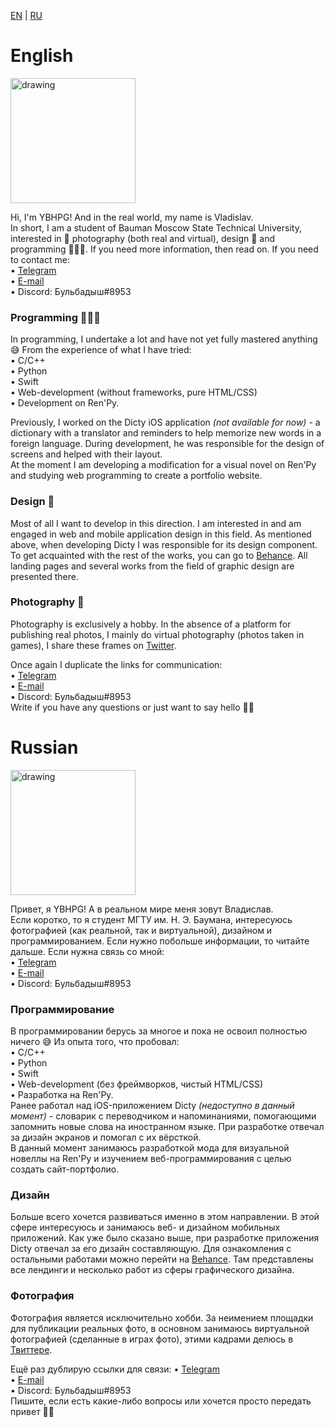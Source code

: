[EN](https://github.com/YBHPG/YBHPG/edit/master/README.md#english) | [RU](https://github.com/YBHPG/YBHPG/edit/master/README.md#russian)
# English

<img src="https://user-images.githubusercontent.com/70971642/159447232-0a10fe6e-a567-4d35-9456-a3fb7bdf3749.PNG" alt="drawing" width="200"/>

Hi, I'm YBHPG! And in the real world, my name is Vladislav.<br />
In short, I am a student of Bauman Moscow State Technical University, interested in 📸 photography (both real and virtual), design 🎨 and programming 👨🏼‍💻. If you need more information, then read on. If you need to contact me:<br />
     • [Telegram](https://t.me/ybhpg)<br />
     • [E-mail](mailto:birch-lychees.0@icloud.com)<br />
     • Discord: Бульбадыш#8953<br />

### Programming 👨🏼‍💻
In programming, I undertake a lot and have not yet fully mastered anything 😅 From the experience of what I have tried: <br />
     • C/C++ <br />
     • Python <br />
     • Swift <br />
     • Web-development (without frameworks, pure HTML/CSS) <br />
     • Development on Ren'Py. <br />

Previously, I worked on the Dicty iOS application *(not available for now)* - a dictionary with a translator and reminders to help memorize new words in a foreign language. During development, he was responsible for the design of screens and helped with their layout. <br />
At the moment I am developing a modification for a visual novel on Ren'Py and studying web programming to create a portfolio website.

### Design 🎨
Most of all I want to develop in this direction. I am interested in and am engaged in web and mobile application design in this field. As mentioned above, when developing Dicty I was responsible for its design component. To get acquainted with the rest of the works, you can go to [Behance](https://www.behance.net/ybhpg). All landing pages and several works from the field of graphic design are presented there.

### Photography 📸
Photography is exclusively a hobby. In the absence of a platform for publishing real photos, I mainly do virtual photography (photos taken in games), I share these frames on [Twitter](https://www.twitter.com/gphby_gaming).


Once again I duplicate the links for communication: <br />
     • [Telegram](https://t.me/ybhpg)<br />
     • [E-mail](mailto:birch-lychees.0@icloud.com)<br />
     • Discord: Бульбадыш#8953<br />
Write if you have any questions or just want to say hello 👋🏻



# Russian

<img src="https://user-images.githubusercontent.com/70971642/159447232-0a10fe6e-a567-4d35-9456-a3fb7bdf3749.PNG" alt="drawing" width="200"/>

Привет, я YBHPG! А в реальном мире меня зовут Владислав. <br />
Если коротко, то я студент МГТУ им. Н. Э. Баумана, интересуюсь фотографией (как реальной, так и виртуальной), дизайном и программированием. Если нужно побольше информации, то читайте дальше. Если нужна связь со мной: <br />
     • [Telegram](https://t.me/ybhpg)<br />
     • [E-mail](mailto:birch-lychees.0@icloud.com)<br />
     • Discord: Бульбадыш#8953<br />

### Программирование
В программировании берусь за многое и пока не освоил полностью ничего 😅 Из опыта того, что пробовал: <br />
     • C/C++ <br />
     • Python <br />
     • Swift <br />
     • Web-development (без фреймворков, чистый HTML/CSS) <br />
     • Разработка на Ren'Py. <br />
Ранее работал над iOS-приложением Dicty *(недоступно в данный момент)* - словарик с переводчиком и напоминаниями, помогающими запомнить новые слова на иностранном языке. При разработке отвечал за дизайн экранов и помогал с их вёрсткой. <br />
В данный момент занимаюсь разработкой мода для визуальной новеллы на Ren'Py и изучением веб-программирования с целью создать сайт-портфолио. <br />

### Дизайн
Больше всего хочется развиваться именно в этом направлении. В этой сфере интересуюсь и занимаюсь веб- и дизайном мобильных приложений. Как уже было сказано выше, при разработке приложения Dicty отвечал за его дизайн составляющую. Для ознакомления с остальными работами можно перейти на [Behance](https://www.behance.net/ybhpg). Там представлены все лендинги и несколько работ из сферы графического дизайна. 

### Фотография
Фотография является исключительно хобби. За неимением площадки для публикации реальных фото, в основном занимаюсь виртуальной фотографией (сделанные в играх фото), этими кадрами делюсь в [Твиттере](https://www.twitter.com/gphby_gaming). 


Ещё раз дублирую ссылки для связи:
     • [Telegram](https://t.me/ybhpg)<br />
     • [E-mail](mailto:birch-lychees.0@icloud.com)<br />
     • Discord: Бульбадыш#8953<br />
Пишите, если есть какие-либо вопросы или хочется просто передать привет 👋🏻 

<!---
YBHPG/YBHPG is a ✨ special ✨ repository because its `README.md` (this file) appears on your GitHub profile.
You can click the Preview link to take a look at your changes.
--->
